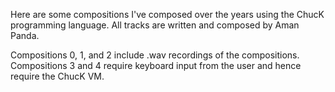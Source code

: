 Here are some compositions I've composed over the years using the 
ChucK programming language. All tracks are written and composed 
by Aman Panda.

Compositions 0, 1, and 2 include .wav recordings of the compositions.
Compositions 3 and 4 require keyboard input from the user and hence
require the ChucK VM.